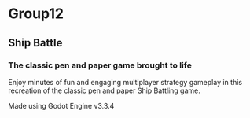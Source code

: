 # Group12

## Ship Battle
### The classic pen and paper game brought to life

Enjoy minutes of fun and engaging multiplayer strategy gameplay in this recreation of the classic pen and paper Ship Battling game.

Made using Godot Engine v3.3.4
